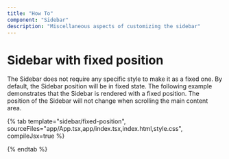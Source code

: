 ```yaml
---
title: "How To"
component: "Sidebar"
description: "Miscellaneous aspects of customizing the sidebar"
---
```


# Sidebar with fixed position

The Sidebar does not require any specific style to make it as a fixed one. By default, the Sidebar position will be in fixed state. The following example demonstrates that the Sidebar is rendered with a fixed position. The position of the Sidebar will not change when scrolling the main content area.

{% tab template="sidebar/fixed-position", sourceFiles="app/App.tsx,app/index.tsx,index.html,style.css",  compileJsx=true %}

{% endtab %}
